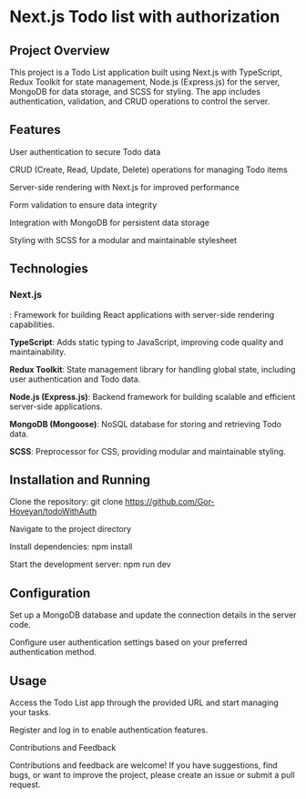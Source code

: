 <h1>Next.js Todo list with authorization</h1>


<h2>Project Overview</h2>

This project is a Todo List application built using Next.js with TypeScript, Redux Toolkit for state management, Node.js (Express.js) for the server, MongoDB for data storage, and SCSS for styling. The app includes authentication, validation, and CRUD operations to control the server.


<h2>Features</h2>

User authentication to secure Todo data

CRUD (Create, Read, Update, Delete) operations for managing Todo items

Server-side rendering with Next.js for improved performance

Form validation to ensure data integrity

Integration with MongoDB for persistent data storage

Styling with SCSS for a modular and maintainable stylesheet


<h2>Technologies</h2>


<h3>Next.js</h3>: Framework for building React applications with server-side rendering capabilities.

<b>TypeScript</b>: Adds static typing to JavaScript, improving code quality and maintainability.

<b>Redux Toolkit</b>: State management library for handling global state, including user authentication and Todo data.

<b>Node.js (Express.js)</b>: Backend framework for building scalable and efficient server-side applications.

<b>MongoDB (Mongoose)</b>: NoSQL database for storing and retrieving Todo data.

<b>SCSS</b>: Preprocessor for CSS, providing modular and maintainable styling.


<h2>Installation and Running</h2>


Clone the repository: git clone https://github.com/Gor-Hoveyan/todoWithAuth

Navigate to the project directory

Install dependencies: npm install

Start the development server: npm run dev


<h2>Configuration</h2>


Set up a MongoDB database and update the connection details in the server code.

Configure user authentication settings based on your preferred authentication method.


<h2>Usage</h2>


Access the Todo List app through the provided URL and start managing your tasks.

Register and log in to enable authentication features.

Contributions and Feedback

Contributions and feedback are welcome! If you have suggestions, find bugs, or want to improve the project, please create an issue or submit a pull request.


